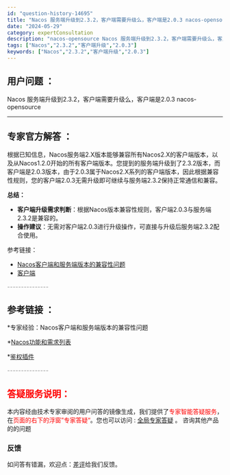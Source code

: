 ```yaml
---
id: "question-history-14695"
title: "Nacos 服务端升级到2.3.2，客户端需要升级么，客户端是2.0.3 nacos-opensource"
date: "2024-05-29"
category: expertConsultation
description: "nacos-opensource Nacos 服务端升级到2.3.2，客户端需要升级么，客户端是2.0.3"
tags: ["Nacos","2.3.2","客户端升级","2.0.3"]
keywords: ["Nacos","2.3.2","客户端升级","2.0.3"]
---
```


## 用户问题 ： 
 Nacos 服务端升级到2.3.2，客户端需要升级么，客户端是2.0.3 nacos-opensource 

---------------
## 专家官方解答 ：

根据已知信息，Nacos服务端2.X版本能够兼容所有Nacos2.X的客户端版本，以及从Nacos1.2.0开始的所有客户端版本。您提到的服务端升级到了2.3.2版本，而客户端是2.0.3版本，由于2.0.3属于Nacos2.X系列的客户端版本，因此根据兼容性规则，您的客户端2.0.3无需升级即可继续与服务端2.3.2保持正常通信和兼容。

**总结：**
- **客户端升级需求判断**：根据Nacos版本兼容性规则，客户端2.0.3与服务端2.3.2是兼容的。
- **操作建议**：无需对客户端2.0.3进行升级操作，可直接与升级后服务端2.3.2配合使用。

参考链接：
- [Nacos客户端和服务端版本的兼容性问题](#JxTRA)
- [客户端](#HR2HI)


<font color="#949494">---------------</font> 


## 参考链接 ：

*专家经验：Nacos客户端和服务端版本的兼容性问题 
 
 *[Nacos功能和需求列表](https://nacos.io/docs/latest/archive/feature-list)
 
 *[鉴权插件](https://nacos.io/docs/latest/plugin/auth-plugin)


 <font color="#949494">---------------</font> 
 


## <font color="#FF0000">答疑服务说明：</font> 

本内容经由技术专家审阅的用户问答的镜像生成，我们提供了<font color="#FF0000">专家智能答疑服务</font>，在<font color="#FF0000">页面的右下的浮窗”专家答疑“</font>。您也可以访问 : [全局专家答疑](https://opensource.alibaba.com/chatBot) 。 咨询其他产品的的问题

### 反馈
如问答有错漏，欢迎点：[差评](https://ai.nacos.io/user/feedbackByEnhancerGradePOJOID?enhancerGradePOJOId=14716)给我们反馈。
